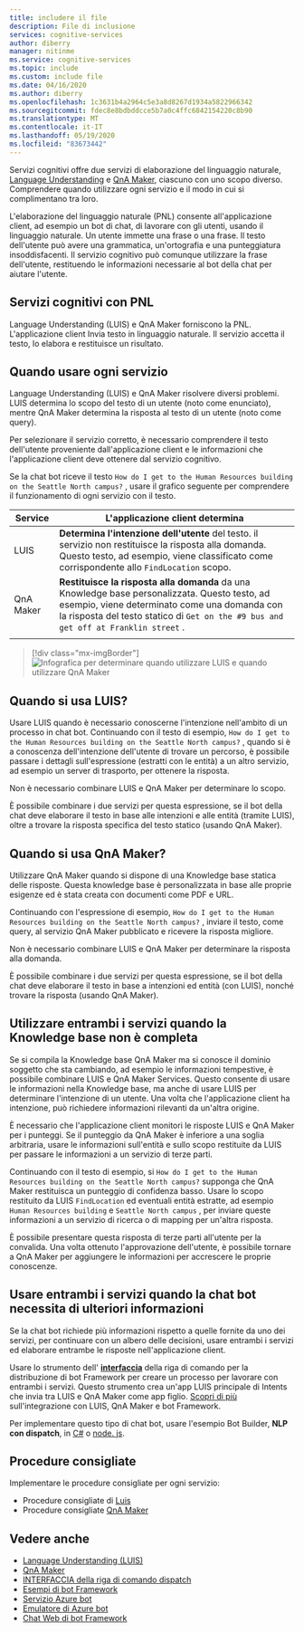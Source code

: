 ```yaml
---
title: includere il file
description: File di inclusione
services: cognitive-services
author: diberry
manager: nitinme
ms.service: cognitive-services
ms.topic: include
ms.custom: include file
ms.date: 04/16/2020
ms.author: diberry
ms.openlocfilehash: 1c3631b4a2964c5e3a8d8267d1934a5822966342
ms.sourcegitcommit: fdec8e8bdbddcce5b7a0c4ffc6842154220c8b90
ms.translationtype: MT
ms.contentlocale: it-IT
ms.lasthandoff: 05/19/2020
ms.locfileid: "83673442"
---
```

Servizi cognitivi offre due servizi di elaborazione del linguaggio naturale, [Language Understanding](../luis/what-is-luis.md) e [QnA Maker](../qnamaker/overview/overview.md), ciascuno con uno scopo diverso. Comprendere quando utilizzare ogni servizio e il modo in cui si complimentano tra loro.

L'elaborazione del linguaggio naturale (PNL) consente all'applicazione client, ad esempio un bot di chat, di lavorare con gli utenti, usando il linguaggio naturale. Un utente immette una frase o una frase. Il testo dell'utente può avere una grammatica, un'ortografia e una punteggiatura insoddisfacenti. Il servizio cognitivo può comunque utilizzare la frase dell'utente, restituendo le informazioni necessarie al bot della chat per aiutare l'utente.

## <a name="cognitive-services-with-nlp"></a>Servizi cognitivi con PNL

Language Understanding (LUIS) e QnA Maker forniscono la PNL. L'applicazione client Invia testo in linguaggio naturale. Il servizio accetta il testo, lo elabora e restituisce un risultato.

## <a name="when-to-use-each-service"></a>Quando usare ogni servizio

Language Understanding (LUIS) e QnA Maker risolvere diversi problemi. LUIS determina lo scopo del testo di un utente (noto come enunciato), mentre QnA Maker determina la risposta al testo di un utente (noto come query).

Per selezionare il servizio corretto, è necessario comprendere il testo dell'utente proveniente dall'applicazione client e le informazioni che l'applicazione client deve ottenere dal servizio cognitivo.

Se la chat bot riceve il testo `How do I get to the Human Resources building on the Seattle North campus?` , usare il grafico seguente per comprendere il funzionamento di ogni servizio con il testo.

|Service|L'applicazione client determina|
|--|--|
|LUIS|**Determina l'intenzione dell'utente** del testo. il servizio non restituisce la risposta alla domanda. Questo testo, ad esempio, viene classificato come corrispondente allo `FindLocation` scopo.<br>|
|QnA Maker|**Restituisce la risposta alla domanda** da una Knowledge base personalizzata. Questo testo, ad esempio, viene determinato come una domanda con la risposta del testo statico di `Get on the #9 bus and get off at Franklin street` .|
|||

> [!div class="mx-imgBorder"]
> ![Infografica per determinare quando utilizzare LUIS e quando utilizzare QnA Maker](./luis-qna-maker-together-decision.png)

## <a name="when-do-you-use-luis"></a>Quando si usa LUIS?

Usare LUIS quando è necessario conoscerne l'intenzione nell'ambito di un processo in chat bot. Continuando con il testo di esempio, `How do I get to the Human Resources building on the Seattle North campus?` , quando si è a conoscenza dell'intenzione dell'utente di trovare un percorso, è possibile passare i dettagli sull'espressione (estratti con le entità) a un altro servizio, ad esempio un server di trasporto, per ottenere la risposta.

Non è necessario combinare LUIS e QnA Maker per determinare lo scopo.

È possibile combinare i due servizi per questa espressione, se il bot della chat deve elaborare il testo in base alle intenzioni e alle entità (tramite LUIS), oltre a trovare la risposta specifica del testo statico (usando QnA Maker).

## <a name="when-do-you-use-qna-maker"></a>Quando si usa QnA Maker?

Utilizzare QnA Maker quando si dispone di una Knowledge base statica delle risposte. Questa knowledge base è personalizzata in base alle proprie esigenze ed è stata creata con documenti come PDF e URL.

Continuando con l'espressione di esempio, `How do I get to the Human Resources building on the Seattle North campus?` , inviare il testo, come query, al servizio QnA Maker pubblicato e ricevere la risposta migliore.

Non è necessario combinare LUIS e QnA Maker per determinare la risposta alla domanda.

È possibile combinare i due servizi per questa espressione, se il bot della chat deve elaborare il testo in base a intenzioni ed entità (con LUIS), nonché trovare la risposta (usando QnA Maker).

## <a name="use-both-services-when-your-knowledge-base-is-incomplete"></a>Utilizzare entrambi i servizi quando la Knowledge base non è completa

Se si compila la Knowledge base QnA Maker ma si conosce il dominio soggetto che sta cambiando, ad esempio le informazioni tempestive, è possibile combinare LUIS e QnA Maker Services. Questo consente di usare le informazioni nella Knowledge base, ma anche di usare LUIS per determinare l'intenzione di un utente. Una volta che l'applicazione client ha intenzione, può richiedere informazioni rilevanti da un'altra origine.

È necessario che l'applicazione client monitori le risposte LUIS e QnA Maker per i punteggi. Se il punteggio da QnA Maker è inferiore a una soglia arbitraria, usare le informazioni sull'entità e sullo scopo restituite da LUIS per passare le informazioni a un servizio di terze parti.

Continuando con il testo di esempio, si `How do I get to the Human Resources building on the Seattle North campus?` supponga che QnA Maker restituisca un punteggio di confidenza basso. Usare lo scopo restituito da LUIS `FindLocation` ed eventuali entità estratte, ad esempio `Human Resources building` e `Seattle North campus` , per inviare queste informazioni a un servizio di ricerca o di mapping per un'altra risposta.

È possibile presentare questa risposta di terze parti all'utente per la convalida. Una volta ottenuto l'approvazione dell'utente, è possibile tornare a QnA Maker per aggiungere le informazioni per accrescere le proprie conoscenze.

## <a name="use-both-services-when-your-chat-bot-needs-more-information"></a>Usare entrambi i servizi quando la chat bot necessita di ulteriori informazioni

Se la chat bot richiede più informazioni rispetto a quelle fornite da uno dei servizi, per continuare con un albero delle decisioni, usare entrambi i servizi ed elaborare entrambe le risposte nell'applicazione client.

Usare lo strumento dell' **[interfaccia](https://github.com/Microsoft/botbuilder-tools/tree/master/packages/Dispatch)** della riga di comando per la distribuzione di bot Framework per creare un processo per lavorare con entrambi i servizi. Questo strumento crea un'app LUIS principale di Intents che invia tra LUIS e QnA Maker come app figlio. [Scopri di più](https://docs.microsoft.com/azure/bot-service/bot-builder-tutorial-dispatch?view=azure-bot-service-4.0&tabs=cs) sull'integrazione con LUIS, QnA Maker e bot Framework.

Per implementare questo tipo di chat bot, usare l'esempio Bot Builder, **NLP con dispatch**, in [C#](https://github.com/microsoft/BotBuilder-Samples/tree/master/samples/csharp_dotnetcore/14.nlp-with-dispatch) o [node. js](https://github.com/microsoft/BotBuilder-Samples/tree/master/samples/javascript_nodejs/14.nlp-with-dispatch).

## <a name="best-practices"></a>Procedure consigliate

Implementare le procedure consigliate per ogni servizio:

* Procedure consigliate di [Luis](../luis/luis-concept-best-practices.md)
* Procedure consigliate [QnA Maker](../qnamaker/concepts/best-practices.md)

## <a name="see-also"></a>Vedere anche

* [Language Understanding (LUIS)](../luis/what-is-luis.md)
* [QnA Maker](../qnamaker/overview/overview.md)
* [INTERFACCIA della riga di comando dispatch](https://github.com/Microsoft/botbuilder-tools/tree/master/packages/Dispatch)
* [Esempi di bot Framework](https://github.com/Microsoft/BotBuilder-Samples)
* [Servizio Azure bot](https://docs.microsoft.com/azure/bot-service/bot-service-overview-introduction?view=azure-bot-service-4.0)
* [Emulatore di Azure bot](https://github.com/Microsoft/BotFramework-Emulator)
* [Chat Web di bot Framework](https://github.com/microsoft/BotFramework-WebChat)